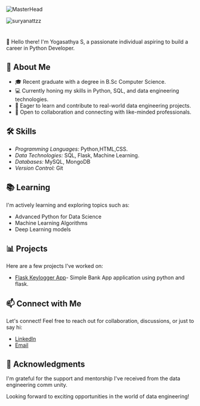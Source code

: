 ![MasterHead](https://cdn.dribbble.com/users/50886/screenshots/2710024/coding.gif)


<p align="left"> <img src="https://komarev.com/ghpvc/?username=suryanattzz&label=Profile%20views&color=0e75b6&style=flat" alt="suryanattzz" /> </p>

# <Your Name>

👋 Hello there! I'm Yogasathya S, a passionate individual aspiring to build a career in Python Developer.

## 🚀 About Me

- 🎓 Recent graduate with a degree in B.Sc Computer Science.
- 💻 Currently honing my skills in Python, SQL, and data engineering technologies.
- 🌱 Eager to learn and contribute to real-world data engineering projects.
- 🤝 Open to collaboration and connecting with like-minded professionals.

## 🛠 Skills

- *Programming Languages:* Python,HTML,CSS.
- *Data Technologies:* SQL, Flask, Machine Learning.
- *Databases:* MySQL, MongoDB
- *Version Control:* Git

## 📚 Learning

I'm actively learning and exploring topics such as:

- Advanced Python for Data Science
- Machine Learning Algorithms
- Deep Learning models

## 📊 Projects

Here are a few projects I've worked on:

- [Flask Keylogger App](https://github.com/sathya-selvz/Flask-Keylogger-Web-App)- Simple Bank App application using python and flask.

## 📫 Connect with Me

Let's connect! Feel free to reach out for collaboration, discussions, or just to say hi:

- [LinkedIn](https://www.linkedin.com/in/yogasathya-s/)
- [Email](yogasathya5663@gmail.com)

## 🙏 Acknowledgments

I'm grateful for the support and mentorship I've received from the data engineering comm unity.

Looking forward to exciting opportunities in the world of data engineering!

